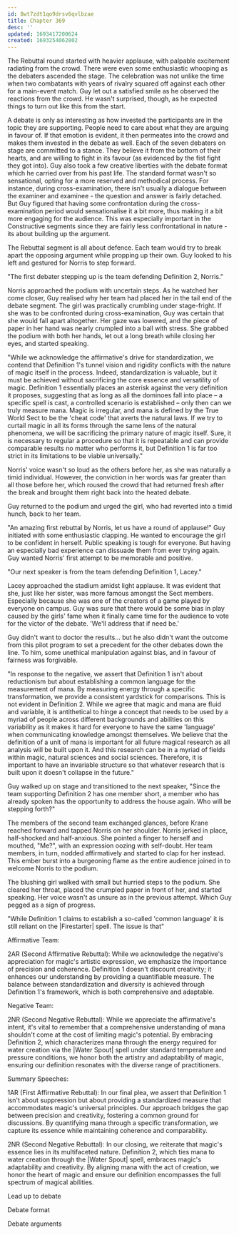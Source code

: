 ```yaml
---
id: 8wt7zdt1qo9drsv6qvlbzae
title: Chapter 369
desc: ''
updated: 1693417200624
created: 1693254062802
---
```


The Rebuttal round started with heavier applause, with palpable excitement radiating from the crowd. There were even some enthusiastic whooping as the debaters ascended the stage. The celebration was not unlike the time when two combatants with years of rivalry squared off against each other for a main-event match. Guy let out a satisfied smile as he observed the reactions from the crowd. He wasn't surprised, though, as he expected things to turn out like this from the start.

A debate is only as interesting as how invested the participants are in the topic they are supporting. People need to care about what they are arguing in favour of. If that emotion is evident, it then permeates into the crowd and makes them invested in the debate as well. Each of the seven debaters on stage are committed to a stance. They believe it from the bottom of their hearts, and are willing to fight in its favour (as evidenced by the fist fight they got into). Guy also took a few creative liberties with the debate format which he carried over from his past life. The standard format wasn't so sensational, opting for a more reserved and methodical process. For instance, during cross-examination, there isn't usually a dialogue between the examiner and examinee - the question and answer is fairly detached. But Guy figured that having some confrontation during the cross-examination period would sensationalise it a bit more, thus making it a bit more engaging for the audience. This was especially important in the Constructive segments since they are fairly less confrontational in nature - its about building up the argument.

The Rebuttal segment is all about defence. Each team would try to break apart the opposing argument while propping up their own. Guy looked to his left and gestured for Norris to step forward.

"The first debater stepping up is the team defending Definition 2, Norris."

Norris approached the podium with uncertain steps. As he watched her come closer, Guy realised why her team had placed her in the tail end of the debate segment. The girl was practically crumbling under stage-fright. If she was to be confronted during cross-examination, Guy was certain that she would fall apart altogether. Her gaze was lowered, and the piece of paper in her hand was nearly crumpled into a ball with stress. She grabbed the podium with both her hands, let out a long breath while closing her eyes, and started speaking.

"While we acknowledge the affirmative's drive for standardization, we contend that Definition 1's tunnel vision and rigidity conflicts with the nature of magic itself in the process. Indeed, standardization is valuable, but it must be achieved without sacrificing the core essence and versatility of magic. Definition 1 essentially places an asterisk against the very definition it proposes, suggesting that as long as all the dominoes fall into place – a specific spell is cast, a controlled scenario is established – only then can we truly measure mana. Magic is irregular, and mana is defined by the True World Sect to be the 'cheat code' that averts the natural laws. If we try to curtail magic in all its forms through the same lens of the natural phenomena, we will be sacrificing the primary nature of magic itself. Sure, it is necessary to regular a procedure so that it is repeatable and can provide comparable results no matter who performs it, but Definition 1 is far too strict in its limitations to be viable universally."

Norris' voice wasn't so loud as the others before her, as she was naturally a timid individual. However, the conviction in her words was far greater than all those before her, which roused the crowd that had returned fresh after the break and brought them right back into the heated debate.

Guy returned to the podium and urged the girl, who had reverted into a timid hunch, back to her team.

"An amazing first rebuttal by Norris, let us have a round of applause!" Guy initiated with some enthusiastic clapping. He wanted to encourage the girl to be confident in herself. Public speaking is tough for everyone. But having an especially bad experience can dissuade them from ever trying again. Guy wanted Norris' first attempt to be memorable and positive.

"Our next speaker is from the team defending Definition 1, Lacey."

Lacey approached the stadium amidst light applause. It was evident that she, just like her sister, was more famous amongst the Sect members. Especially because she was one of the creators of a game played by everyone on campus. Guy was sure that there would be some bias in play caused by the girls' fame when it finally came time for the audience to vote for the victor of the debate. 'We'll address that if need be.'

Guy didn't want to doctor the results... but he also didn't want the outcome from this pilot program to set a precedent for the other debates down the line. To him, some unethical manipulation against bias, and in favour of fairness was forgivable.

"In response to the negative, we assert that Definition 1 isn't about reductionism but about establishing a common language for the measurement of mana. By measuring energy through a specific transformation, we provide a consistent yardstick for comparisons. This is not evident in Definition 2. While we agree that magic and mana are fluid and variable, it is antithetical to hinge a concept that needs to be used by a myriad of people across different backgrounds and abilities on this variability as it makes it hard for everyone to have the same 'language' when communicating knowledge amongst themselves. We believe that the definition of a unit of mana is important for all future magical research as all analysis will be built upon it. And this research can be in a myriad of fields within magic, natural sciences and social sciences. Therefore, it is important to have an invariable structure so that whatever research that is built upon it doesn't collapse in the future."

Guy walked up on stage and transitioned to the next speaker, "Since the team supporting Definition 2 has one member short, a member who has already spoken has the opportunity to address the house again. Who will be stepping forth?"

The members of the second team exchanged glances, before Krane reached forward and tapped Norris on her shoulder. Norris jerked in place, half-shocked and half-anxious. She pointed a finger to herself and mouthed, "Me?", with an expression oozing with self-doubt. Her team members, in turn, nodded affirmatively and started to clap for her instead. This ember burst into a burgeoning flame as the entire audience joined in to welcome Norris to the podium.

The blushing girl walked with small but hurried steps to the podium. She cleared her throat, placed the crumpled paper in front of her, and started speaking. Her voice wasn't as unsure as in the previous attempt. Which Guy pegged as a sign of progress.

"While Definition 1 claims to establish a so-called 'common language' it is still reliant on the |Firestarter| spell. The issue is that"

Affirmative Team:

2AR (Second Affirmative Rebuttal):
While we acknowledge the negative's appreciation for magic's artistic expression, we emphasize the importance of precision and coherence. Definition 1 doesn't discount creativity; it enhances our understanding by providing a quantifiable measure. The balance between standardization and diversity is achieved through Definition 1's framework, which is both comprehensive and adaptable.

Negative Team:

2NR (Second Negative Rebuttal):
While we appreciate the affirmative's intent, it's vital to remember that a comprehensive understanding of mana shouldn't come at the cost of limiting magic's potential. By embracing Definition 2, which characterizes mana through the energy required for water creation via the |Water Spout| spell under standard temperature and pressure conditions, we honor both the artistry and adaptability of magic, ensuring our definition resonates with the diverse range of practitioners.

Summary Speeches:

1AR (First Affirmative Rebuttal):
In our final plea, we assert that Definition 1 isn't about suppression but about providing a standardized measure that accommodates magic's universal principles. Our approach bridges the gap between precision and creativity, fostering a common ground for discussions. By quantifying mana through a specific transformation, we capture its essence while maintaining coherence and comparability.

2NR (Second Negative Rebuttal):
In our closing, we reiterate that magic's essence lies in its multifaceted nature. Definition 2, which ties mana to water creation through the |Water Spout| spell, embraces magic's adaptability and creativity. By aligning mana with the act of creation, we honor the heart of magic and ensure our definition encompasses the full spectrum of magical abilities.

Lead up to debate

Debate format

Debate arguments